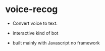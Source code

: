 # voice-recog

- Convert voice to text.

- interactive kind of bot

- built mainly with Javascript no framework
